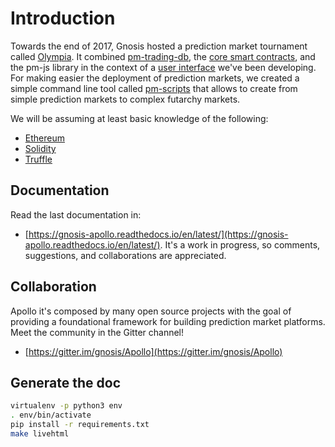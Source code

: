 # Introduction

Towards the end of 2017, Gnosis hosted a prediction market tournament called [Olympia](https://blog.gnosis.pm/announcing-gnosis-olympia-5fb7e16dd259). It combined [pm-trading-db](https://github.com/gnosis/pm-trading-db), the [core smart contracts](https://github.com/gnosis/pm-contracts), and the pm-js library in the context of a [user interface](https://github.com/gnosis/pm-trading-ui) we've been developing. For making easier the deployment of prediction markets, we created a simple command line tool called [pm-scripts](https://github.com/gnosis/pm-scripts) that allows to create from simple prediction markets to complex futarchy markets.

We will be assuming at least basic knowledge of the following:

* [Ethereum](https://www.ethereum.org/)
* [Solidity](https://github.com/ethereum/solidity)
* [Truffle](http://truffleframework.com/)

## Documentation
Read the last documentation in: 
* [https://gnosis-apollo.readthedocs.io/en/latest/](https://gnosis-apollo.readthedocs.io/en/latest/).
It's a work in progress, so comments, suggestions, and collaborations are appreciated.

## Collaboration
Apollo it's composed by many open source projects with the goal of providing a foundational framework for building prediction market platforms.
Meet the community in the Gitter channel!
* [https://gitter.im/gnosis/Apollo](https://gitter.im/gnosis/Apollo)

## Generate the doc
```sh
virtualenv -p python3 env
. env/bin/activate
pip install -r requirements.txt
make livehtml
```